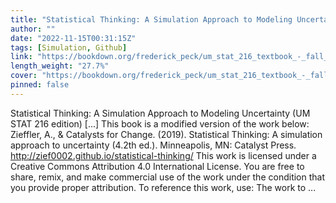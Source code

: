 ```yaml
---
title: "Statistical Thinking: A Simulation Approach to Modeling Uncertainty (UM STAT 216 edition)"
author: ""
date: "2022-11-15T00:31:15Z"
tags: [Simulation, Github]
link: "https://bookdown.org/frederick_peck/um_stat_216_textbook_-_fall_2022/"
length_weight: "27.7%"
cover: "https://bookdown.org/frederick_peck/um_stat_216_textbook_-_fall_2022/img/catalst-textbook-cover-v4.png"
pinned: false
---
```


Statistical Thinking: A Simulation Approach to Modeling Uncertainty (UM STAT 216 edition) [...] This book is a modified version of the work below: Zieffler, A., & Catalysts for Change. (2019). Statistical Thinking: A simulation approach to uncertainty (4.2th ed.). Minneapolis, MN: Catalyst Press. http://zief0002.github.io/statistical-thinking/ This work is licensed under a Creative Commons Attribution 4.0 International License. You are free to share, remix, and make commercial use of the work under the condition that you provide proper attribution. To reference this work, use: The work to ...
